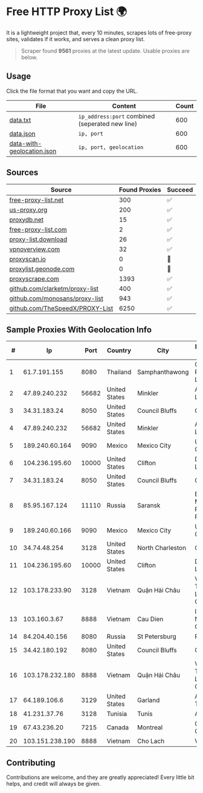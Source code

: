 
# Free HTTP Proxy List 🌍

It is a lightweight project that, every 10 minutes, scrapes lots of free-proxy sites, validates if it works, and serves a clean proxy list.


> Scraper found **9561** proxies at the latest update. Usable proxies are below.

## Usage

Click the file format that you want and copy the URL.


|File|Content|Count|
|----|-------|-----|
|[data.txt](https://raw.githubusercontent.com/themiralay/Proxy-List-World/master/data.txt)|`ip_address:port` combined (seperated new line)|600|
|[data.json](https://raw.githubusercontent.com/themiralay/Proxy-List-World/master/data.json)|`ip, port`|600|
|[data-with-geolocation.json](https://raw.githubusercontent.com/themiralay/Proxy-List-World/master/data-with-geolocation.json)|`ip, port, geolocation`|600|

## Sources

|Source|Found Proxies|Succeed|
|------|-------------|-------|
|[free-proxy-list.net](https://free-proxy-list.net)|300|✅|
|[us-proxy.org](https://www.us-proxy.org)|200|✅|
|[proxydb.net](http://proxydb.net)|15|✅|
|[free-proxy-list.com](https://free-proxy-list.com/?page=&port=&type%5B%5D=http&type%5B%5D=https&up_time=0&search=Search)|2|✅|
|[proxy-list.download](https://www.proxy-list.download/HTTP)|26|✅|
|[vpnoverview.com](https://vpnoverview.com/privacy/anonymous-browsing/free-proxy-servers)|32|✅|
|[proxyscan.io](https://www.proxyscan.io)|0|🚫|
|[proxylist.geonode.com](https://proxylist.geonode.com/api/proxy-list?limit=300&page=1&sort_by=lastChecked&sort_type=desc&protocols=http,https)|0|🚫|
|[proxyscrape.com](https://api.proxyscrape.com/v2/?request=displayproxies&protocol=http&timeout=10000&country=all&ssl=all&anonymity=all)|1393|✅|
|[github.com/clarketm/proxy-list](https://raw.githubusercontent.com/clarketm/proxy-list/master/proxy-list-raw.txt)|400|✅|
|[github.com/monosans/proxy-list](https://raw.githubusercontent.com/monosans/proxy-list/main/proxies/http.txt)|943|✅|
|[github.com/TheSpeedX/PROXY-List](https://raw.githubusercontent.com/TheSpeedX/PROXY-List/master/http.txt)|6250|✅|


## Sample Proxies With Geolocation Info

|#|Ip|Port|Country|City|Internet Service Provider|
|-|--|----|-------|----|-------------------------|
|1|61.7.191.155|8080|Thailand|Samphanthawong|CAT Telecom Public Company Limited|
|2|47.89.240.232|56682|United States|Minkler|Alibaba.com LLC|
|3|34.31.183.24|8050|United States|Council Bluffs|Google LLC|
|4|47.89.240.232|56682|United States|Minkler|Alibaba.com LLC|
|5|189.240.60.164|9090|Mexico|Mexico City|Uninet S.A. de C.V.|
|6|104.236.195.60|10000|United States|Clifton|DigitalOcean, LLC|
|7|34.31.183.24|8050|United States|Council Bluffs|Google LLC|
|8|85.95.167.124|11110|Russia|Saransk|Branch in Mordovian Republic PJSC Rostelecom|
|9|189.240.60.166|9090|Mexico|Mexico City|Uninet S.A. de C.V.|
|10|34.74.48.254|3128|United States|North Charleston|Google LLC|
|11|104.236.195.60|10000|United States|Clifton|DigitalOcean, LLC|
|12|103.178.233.90|3128|Vietnam|Quận Hải Châu|Viet Digital Technology Liability Company|
|13|103.160.3.67|8888|Vietnam|Cau Dien|ITEXPERT Viet Nam Joint Stock Company|
|14|84.204.40.156|8080|Russia|St Petersburg|PJSC MegaFon|
|15|34.42.180.192|8080|United States|Council Bluffs|Google LLC|
|16|103.178.232.180|8888|Vietnam|Quận Hải Châu|Viet Digital Technology Liability Company|
|17|64.189.106.6|3129|United States|Garland|Apogee Telecom Inc.|
|18|41.231.37.76|3128|Tunisia|Tunis|ATI - ISP|
|19|67.43.236.20|7215|Canada|Montreal|GloboTech Communications|
|20|103.151.238.190|8888|Vietnam|Cho Lach|VIETBRANDS|



## Contributing

Contributions are welcome, and they are greatly appreciated! Every
little bit helps, and credit will always be given.

